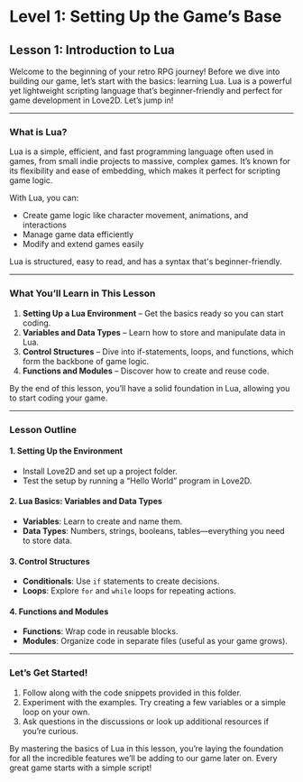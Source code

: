 # Level 1: Setting Up the Game’s Base

## Lesson 1: Introduction to Lua

Welcome to the beginning of your retro RPG journey! Before we dive into building our game, let’s start with the basics: learning Lua. Lua is a powerful yet lightweight scripting language that’s beginner-friendly and perfect for game development in Love2D. Let’s jump in!

---

### What is Lua?

Lua is a simple, efficient, and fast programming language often used in games, from small indie projects to massive, complex games. It’s known for its flexibility and ease of embedding, which makes it perfect for scripting game logic.

With Lua, you can:
- Create game logic like character movement, animations, and interactions
- Manage game data efficiently
- Modify and extend games easily

Lua is structured, easy to read, and has a syntax that's beginner-friendly.

---

### What You’ll Learn in This Lesson
1. **Setting Up a Lua Environment** – Get the basics ready so you can start coding.
2. **Variables and Data Types** – Learn how to store and manipulate data in Lua.
3. **Control Structures** – Dive into if-statements, loops, and functions, which form the backbone of game logic.
4. **Functions and Modules** – Discover how to create and reuse code.

By the end of this lesson, you’ll have a solid foundation in Lua, allowing you to start coding your game.

---

### Lesson Outline

#### 1. Setting Up the Environment
   - Install Love2D and set up a project folder.
   - Test the setup by running a “Hello World” program in Love2D.
   
#### 2. Lua Basics: Variables and Data Types
   - **Variables**: Learn to create and name them.
   - **Data Types**: Numbers, strings, booleans, tables—everything you need to store data.

#### 3. Control Structures
   - **Conditionals**: Use `if` statements to create decisions.
   - **Loops**: Explore `for` and `while` loops for repeating actions.
   
#### 4. Functions and Modules
   - **Functions**: Wrap code in reusable blocks.
   - **Modules**: Organize code in separate files (useful as your game grows).

---

### Let’s Get Started!

1. Follow along with the code snippets provided in this folder.
2. Experiment with the examples. Try creating a few variables or a simple loop on your own.
3. Ask questions in the discussions or look up additional resources if you’re curious.

By mastering the basics of Lua in this lesson, you’re laying the foundation for all the incredible features we’ll be adding to our game later on. Every great game starts with a simple script!
